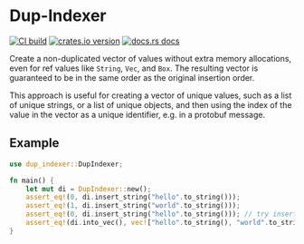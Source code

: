 # Dup-Indexer

[![CI build](https://github.com/nyurik/dup-indexer/workflows/CI/badge.svg)](https://github.com/nyurik/dup-indexer/actions)
[![crates.io version](https://img.shields.io/crates/v/dup-indexer.svg)](https://crates.io/crates/dup-indexer)
[![docs.rs docs](https://docs.rs/dup-indexer/badge.svg)](https://docs.rs/dup-indexer)

Create a non-duplicated vector of values without extra memory allocations, even for ref values like `String`, `Vec`, and `Box`. The resulting vector is guaranteed to be in the same order as the original insertion order.

This approach is useful for creating a vector of unique values, such as a list of unique strings, or a list of unique objects, and then using the index of the value in the vector as a unique identifier, e.g. in a protobuf message.

## Example

```rust
use dup_indexer::DupIndexer;

fn main() {
    let mut di = DupIndexer::new();
    assert_eq!(0, di.insert_string("hello".to_string()));
    assert_eq!(1, di.insert_string("world".to_string()));
    assert_eq!(0, di.insert_string("hello".to_string())); // try inserting "hello" again
    assert_eq!(di.into_vec(), vec!["hello".to_string(), "world".to_string()]);
}
```
